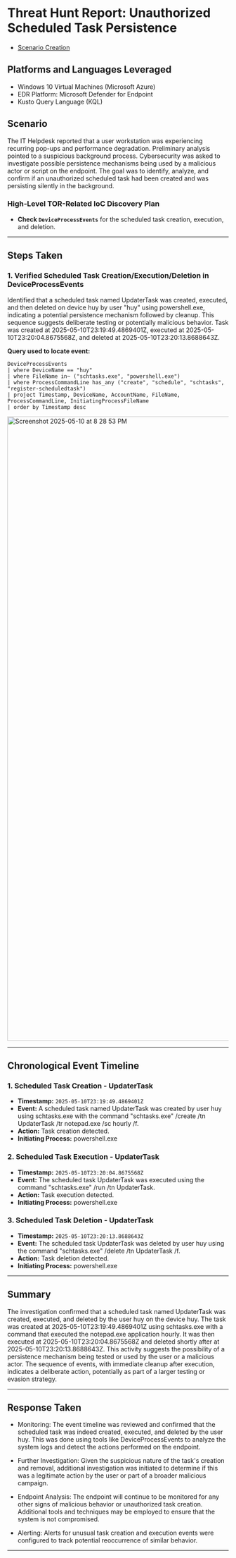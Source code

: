 # Threat Hunt Report: Unauthorized Scheduled Task Persistence
- [Scenario Creation](https://github.com/huyrocks123/threat-hunting-scenario-task-scheduler/blob/main/threat-hunting-scenario-unauthorized-task-scheduler-persistence-event-creation.md)

## Platforms and Languages Leveraged
- Windows 10 Virtual Machines (Microsoft Azure)
- EDR Platform: Microsoft Defender for Endpoint
- Kusto Query Language (KQL)

##  Scenario

The IT Helpdesk reported that a user workstation was experiencing recurring pop-ups and performance degradation. Preliminary analysis pointed to a suspicious background process. Cybersecurity was asked to investigate possible persistence mechanisms being used by a malicious actor or script on the endpoint. The goal was to identify, analyze, and confirm if an unauthorized scheduled task had been created and was persisting silently in the background.

### High-Level TOR-Related IoC Discovery Plan

- **Check `DeviceProcessEvents`** for the scheduled task creation, execution, and deletion.

---

## Steps Taken

### 1. Verified Scheduled Task Creation/Execution/Deletion in DeviceProcessEvents

Identified that a scheduled task named UpdaterTask was created, executed, and then deleted on device huy by user "huy" using powershell.exe, indicating a potential persistence mechanism followed by cleanup. This sequence suggests deliberate testing or potentially malicious behavior. Task was created at 2025-05-10T23:19:49.4869401Z, executed at 2025-05-10T23:20:04.8675568Z, and deleted at 2025-05-10T23:20:13.8688643Z. 

**Query used to locate event:**

```kql
DeviceProcessEvents
| where DeviceName == "huy"
| where FileName in~ ("schtasks.exe", "powershell.exe")
| where ProcessCommandLine has_any ("create", "schedule", "schtasks", "register-scheduledtask")
| project Timestamp, DeviceName, AccountName, FileName, ProcessCommandLine, InitiatingProcessFileName
| order by Timestamp desc
```

<img width="1417" alt="Screenshot 2025-05-10 at 8 28 53 PM" src="https://github.com/user-attachments/assets/2fd2eb53-12d1-4e4f-8fcb-e06a72d7d94b" />


---

## Chronological Event Timeline 

### 1. Scheduled Task Creation - UpdaterTask

- **Timestamp:** `2025-05-10T23:19:49.4869401Z`
- **Event:** A scheduled task named UpdaterTask was created by user huy using schtasks.exe with the command "schtasks.exe" /create /tn UpdaterTask /tr notepad.exe /sc hourly /f.
- **Action:** Task creation detected.
- **Initiating Process:** powershell.exe

### 2. Scheduled Task Execution - UpdaterTask

- **Timestamp:** `2025-05-10T23:20:04.8675568Z`
- **Event:** The scheduled task UpdaterTask was executed using the command "schtasks.exe" /run /tn UpdaterTask.
- **Action:** Task execution detected.
- **Initiating Process:** powershell.exe

### 3. Scheduled Task Deletion - UpdaterTask

- **Timestamp:** `2025-05-10T23:20:13.8688643Z`
- **Event:** The scheduled task UpdaterTask was deleted by user huy using the command "schtasks.exe" /delete /tn UpdaterTask /f.
- **Action:** Task deletion detected.
- **Initiating Process:** powershell.exe

---

## Summary

The investigation confirmed that a scheduled task named UpdaterTask was created, executed, and deleted by the user huy on the device huy. The task was created at 2025-05-10T23:19:49.4869401Z using schtasks.exe with a command that executed the notepad.exe application hourly. It was then executed at 2025-05-10T23:20:04.8675568Z and deleted shortly after at 2025-05-10T23:20:13.8688643Z. This activity suggests the possibility of a persistence mechanism being tested or used by the user or a malicious actor. The sequence of events, with immediate cleanup after execution, indicates a deliberate action, potentially as part of a larger testing or evasion strategy.

---

## Response Taken

- Monitoring: The event timeline was reviewed and confirmed that the scheduled task was indeed created, executed, and deleted by the user huy. This was done using tools like DeviceProcessEvents to analyze the system logs and detect the actions performed on the endpoint.

- Further Investigation: Given the suspicious nature of the task's creation and removal, additional investigation was initiated to determine if this was a legitimate action by the user or part of a broader malicious campaign.

- Endpoint Analysis: The endpoint will continue to be monitored for any other signs of malicious behavior or unauthorized task creation. Additional tools and techniques may be employed to ensure that the system is not compromised.

- Alerting: Alerts for unusual task creation and execution events were configured to track potential reoccurrence of similar behavior.

---

